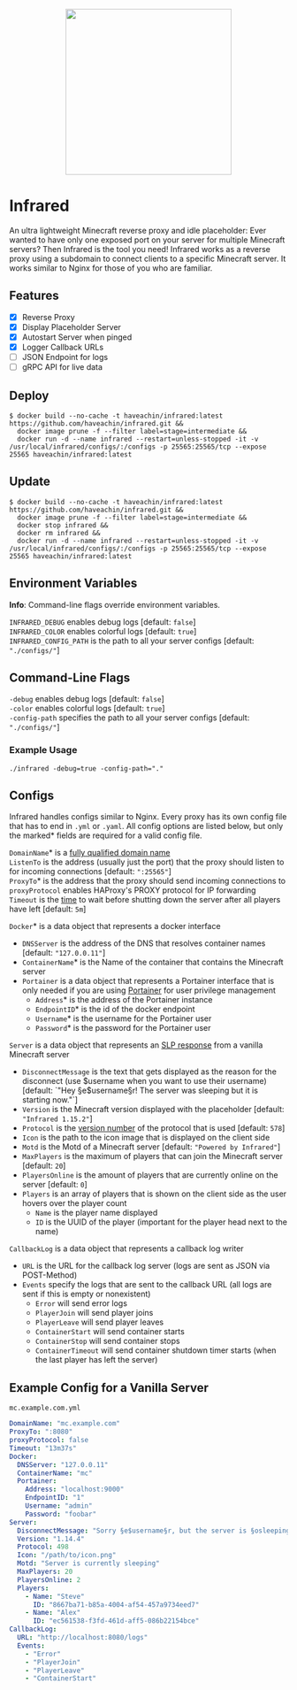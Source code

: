 <p align="center">
   <img width="300" height="auto" src="https://i.imgur.com/sD8cjJc.png">
 </p>




# Infrared

An ultra lightweight Minecraft reverse proxy and idle placeholder:
Ever wanted to have only one exposed port on your server for multiple Minecraft servers?
Then Infrared is the tool you need!
Infrared works as a reverse proxy using a subdomain to connect clients to a specific Minecraft server.
It works similar to Nginx for those of you who are familiar. 

## Features

- [x] Reverse Proxy
- [x] Display Placeholder Server
- [x] Autostart Server when pinged
- [x] Logger Callback URLs
- [ ] JSON Endpoint for logs
- [ ] gRPC API for live data

## Deploy

```shell script
$ docker build --no-cache -t haveachin/infrared:latest https://github.com/haveachin/infrared.git &&
  docker image prune -f --filter label=stage=intermediate &&
  docker run -d --name infrared --restart=unless-stopped -it -v /usr/local/infrared/configs/:/configs -p 25565:25565/tcp --expose 25565 haveachin/infrared:latest
```

## Update

```shell script
$ docker build --no-cache -t haveachin/infrared:latest https://github.com/haveachin/infrared.git &&
  docker image prune -f --filter label=stage=intermediate &&
  docker stop infrared &&
  docker rm infrared &&
  docker run -d --name infrared --restart=unless-stopped -it -v /usr/local/infrared/configs/:/configs -p 25565:25565/tcp --expose 25565 haveachin/infrared:latest
```

## Environment Variables

**Info**: Command-line flags override environment variables.

`INFRARED_DEBUG` enables debug logs [default: `false`]  
`INFRARED_COLOR` enables colorful logs [default: `true`]  
`INFRARED_CONFIG_PATH` is the path to all your server configs [default: `"./configs/"`]

## Command-Line Flags

`-debug` enables debug logs [default: `false`]  
`-color` enables colorful logs [default: `true`]  
`-config-path` specifies the path to all your server configs [default: `"./configs/"`]

### Example Usage

`./infrared -debug=true -config-path="."`

## Configs

Infrared handles configs similar to Nginx.
Every proxy has its own config file that has to end in `.yml` or `.yaml`.
All config options are listed below, but only the marked* fields are required for a valid config file.

`DomainName`* is a [fully qualified domain name](https://en.wikipedia.org/wiki/Domain_name)  
`ListenTo` is the address (usually just the port) that the proxy should listen to for incoming connections [default: `":25565"`]  
`ProxyTo`* is the address that the proxy should send incoming connections to\
`proxyProtocol` enables HAProxy's PROXY protocol for IP forwarding\
`Timeout` is the [time](https://golang.org/pkg/time/#ParseDuration) to wait before shutting down the server after all players have left [default: `5m`]  

`Docker`* is a data object that represents a docker interface
- `DNSServer` is the address of the DNS that resolves container names [default: `"127.0.0.11"`]
- `ContainerName`* is the Name of the container that contains the Minecraft server
- `Portainer` is a data object that represents a Portainer interface that is only needed
if you are using [Portainer](https://www.portainer.io/) for user privilege management
  - `Address`* is the address of the Portainer instance
  - `EndpointID`* is the id of the docker endpoint
  - `Username`* is the username for the Portainer user
  - `Password`* is the password for the Portainer user

`Server` is a data object that represents an [SLP response](https://wiki.vg/Server_List_Ping)
from a vanilla Minecraft server
- `DisconnectMessage` is the text that gets displayed as the reason for the disconnect
(use $username when you want to use their username) [default: `"Hey §e$username§r! The server was sleeping but it is starting now."`]  
- `Version` is the Minecraft version displayed with the placeholder [default: `"Infrared 1.15.2"`]
- `Protocol` is the [version number](https://wiki.vg/Protocol_version_numbers) of the protocol that is used [default: `578`]
- `Icon` is the path to the icon image that is displayed on the client side
- `Motd` is the Motd of a Minecraft server [default: `"Powered by Infrared"`]
- `MaxPlayers` is the maximum of players that can join the Minecraft server [default: `20`]
- `PlayersOnline` is the amount of players that are currently online on the server [default: `0`]
- `Players` is an array of players that is shown on the client side as the user hovers over the player count
    - `Name` is the player name displayed
    - `ID` is the UUID of the player (important for the player head next to the name)

`CallbackLog` is a data object that represents a callback log writer
- `URL` is the URL for the callback log server (logs are sent as JSON via POST-Method)
- `Events` specify the logs that are sent to the callback URL (all logs are sent if this is empty or nonexistent)
  - `Error` will send error logs
  - `PlayerJoin` will send player joins
  - `PlayerLeave` will send player leaves
  - `ContainerStart` will send container starts
  - `ContainerStop` will send container stops
  - `ContainerTimeout` will send container shutdown timer starts (when the last player has left the server)

## Example Config for a Vanilla Server

`mc.example.com.yml`

```yaml
DomainName: "mc.example.com"
ProxyTo: ":8080"
proxyProtocol: false
Timeout: "13m37s"
Docker:
  DNSServer: "127.0.0.11"
  ContainerName: "mc"
  Portainer:
    Address: "localhost:9000"
    EndpointID: "1"
    Username: "admin"
    Password: "foobar"
Server:
  DisconnectMessage: "Sorry §e$username§r, but the server is §osleeping§r right now."
  Version: "1.14.4"
  Protocol: 498
  Icon: "/path/to/icon.png"
  Motd: "Server is currently sleeping"
  MaxPlayers: 20
  PlayersOnline: 2
  Players:
    - Name: "Steve"
      ID: "8667ba71-b85a-4004-af54-457a9734eed7"
    - Name: "Alex"
      ID: "ec561538-f3fd-461d-aff5-086b22154bce"
CallbackLog:
  URL: "http://localhost:8080/logs"
  Events:
    - "Error"
    - "PlayerJoin"
    - "PlayerLeave"
    - "ContainerStart"
```
